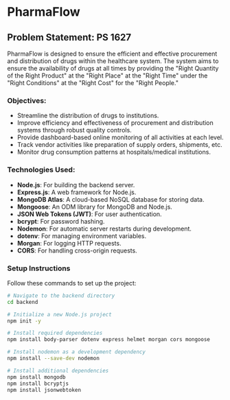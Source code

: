 # PharmaFlow

## Problem Statement: PS 1627

PharmaFlow is designed to ensure the efficient and effective procurement and distribution of drugs within the healthcare system. The system aims to ensure the availability of drugs at all times by providing the "Right Quantity of the Right Product" at the "Right Place" at the "Right Time" under the "Right Conditions" at the "Right Cost" for the "Right People."

### Objectives:
- Streamline the distribution of drugs to institutions.
- Improve efficiency and effectiveness of procurement and distribution systems through robust quality controls.
- Provide dashboard-based online monitoring of all activities at each level.
- Track vendor activities like preparation of supply orders, shipments, etc.
- Monitor drug consumption patterns at hospitals/medical institutions.

### Technologies Used:
- **Node.js**: For building the backend server.
- **Express.js**: A web framework for Node.js.
- **MongoDB Atlas**: A cloud-based NoSQL database for storing data.
- **Mongoose**: An ODM library for MongoDB and Node.js.
- **JSON Web Tokens (JWT)**: For user authentication.
- **bcrypt**: For password hashing.
- **Nodemon**: For automatic server restarts during development.
- **dotenv**: For managing environment variables.
- **Morgan**: For logging HTTP requests.
- **CORS**: For handling cross-origin requests.

### Setup Instructions

Follow these commands to set up the project:

```bash
# Navigate to the backend directory
cd backend

# Initialize a new Node.js project
npm init -y

# Install required dependencies
npm install body-parser dotenv express helmet morgan cors mongoose

# Install nodemon as a development dependency
npm install --save-dev nodemon

# Install additional dependencies
npm install mongodb
npm install bcryptjs
npm install jsonwebtoken
